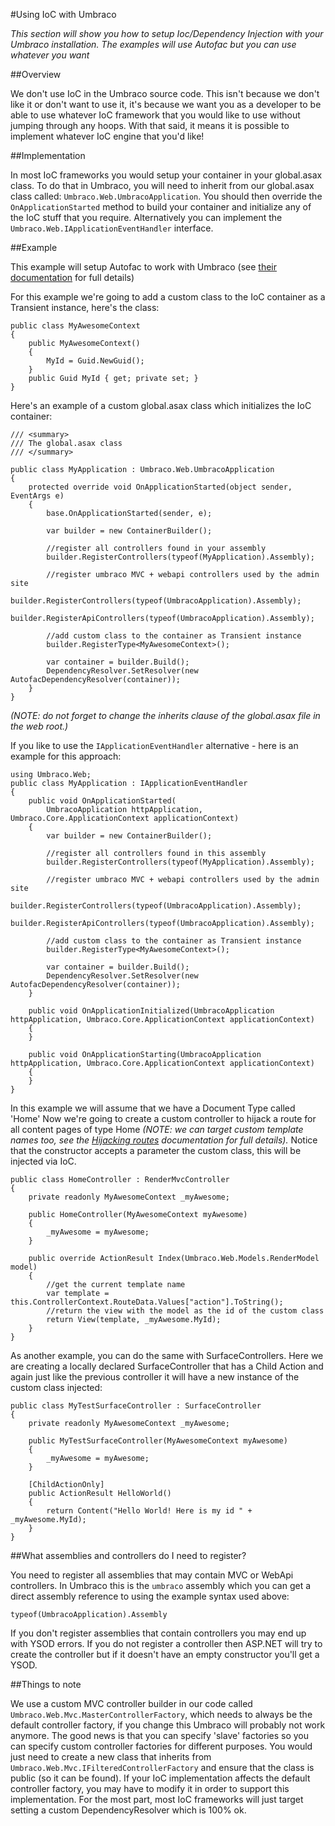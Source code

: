#Using IoC with Umbraco

_This section will show you how to setup Ioc/Dependency Injection with your Umbraco installation. The examples will use Autofac but you can use whatever you want_ 

##Overview

We don't use IoC in the Umbraco source code. This isn't because we don't like it or don't want to use it, it's because we want you as a developer to be able to use whatever IoC framework that you would like to use without jumping through any hoops. With that said, it means it is possible to implement whatever IoC engine that you'd like!

##Implementation

In most IoC frameworks you would setup your container in your global.asax class. To do that in Umbraco, you will need to inherit from our global.asax class called: `Umbraco.Web.UmbracoApplication`. You should then override the `OnApplicationStarted` method to build your container and initialize any of the IoC stuff that you require.
Alternatively you can implement the `Umbraco.Web.IApplicationEventHandler` interface.

##Example

This example will setup Autofac to work with Umbraco (see [their documentation](http://autofac.readthedocs.org/en/latest/) for full details)

For this example we're going to add a custom class to the IoC container as a Transient instance, here's the class:

	public class MyAwesomeContext
	{
		public MyAwesomeContext()
		{
			MyId = Guid.NewGuid();
		}
		public Guid MyId { get; private set; }
	}

Here's an example of a custom global.asax class which initializes the IoC container:

	/// <summary>
	/// The global.asax class
	/// </summary>
	
	public class MyApplication : Umbraco.Web.UmbracoApplication
	{
		protected override void OnApplicationStarted(object sender, EventArgs e)
		{
			base.OnApplicationStarted(sender, e);

			var builder = new ContainerBuilder();

			//register all controllers found in your assembly
			builder.RegisterControllers(typeof(MyApplication).Assembly);

			//register umbraco MVC + webapi controllers used by the admin site
			builder.RegisterControllers(typeof(UmbracoApplication).Assembly);
    			builder.RegisterApiControllers(typeof(UmbracoApplication).Assembly);

			//add custom class to the container as Transient instance
			builder.RegisterType<MyAwesomeContext>();

			var container = builder.Build();
			DependencyResolver.SetResolver(new AutofacDependencyResolver(container));
		}
	}

*(NOTE: do not forget to change the inherits clause of the global.asax file in the web root.)*

If you like to use the `IApplicationEventHandler` alternative - here is an example for this approach:
	
	using Umbraco.Web;
	public class MyApplication : IApplicationEventHandler
	{
		public void OnApplicationStarted(
			UmbracoApplication httpApplication, Umbraco.Core.ApplicationContext applicationContext)
		{
			var builder = new ContainerBuilder();
		
			//register all controllers found in this assembly
			builder.RegisterControllers(typeof(MyApplication).Assembly);

			//register umbraco MVC + webapi controllers used by the admin site
			builder.RegisterControllers(typeof(UmbracoApplication).Assembly);
    			builder.RegisterApiControllers(typeof(UmbracoApplication).Assembly);

			//add custom class to the container as Transient instance
			builder.RegisterType<MyAwesomeContext>();

			var container = builder.Build();
			DependencyResolver.SetResolver(new AutofacDependencyResolver(container));
		}

		public void OnApplicationInitialized(UmbracoApplication httpApplication, Umbraco.Core.ApplicationContext applicationContext)
		{
		}

		public void OnApplicationStarting(UmbracoApplication httpApplication, Umbraco.Core.ApplicationContext applicationContext)
		{
		}
	}

In this example we will assume that we have a Document Type called 'Home' Now we're going to create a custom controller to hijack a route for all content pages of type Home *(NOTE: we can target custom template names too, see the [Hijacking routes](custom-controllers.md) documentation for full details).* Notice that the constructor accepts a parameter the custom class, this will be injected via IoC.

	public class HomeController : RenderMvcController
	{
		private readonly MyAwesomeContext _myAwesome;

		public HomeController(MyAwesomeContext myAwesome)
		{
			_myAwesome = myAwesome;
		}

		public override ActionResult Index(Umbraco.Web.Models.RenderModel model)
		{
			//get the current template name
			var template = this.ControllerContext.RouteData.Values["action"].ToString();
			//return the view with the model as the id of the custom class
			return View(template, _myAwesome.MyId);
		}
	}

As another example, you can do the same with SurfaceControllers. Here we are creating a locally declared SurfaceController that has a Child Action and again just like the previous controller it will have a new instance of the custom class injected:

	public class MyTestSurfaceController : SurfaceController
	{
		private readonly MyAwesomeContext _myAwesome;

		public MyTestSurfaceController(MyAwesomeContext myAwesome)
		{
			_myAwesome = myAwesome;
		}

		[ChildActionOnly]
		public ActionResult HelloWorld()
		{
			return Content("Hello World! Here is my id " + _myAwesome.MyId);
		}
	}

##What assemblies and controllers do I need to register?

You need to register all assemblies that may contain MVC or WebApi controllers. In Umbraco this is the `umbraco` assembly which you can get a direct assembly reference to using the example syntax used above:

```
typeof(UmbracoApplication).Assembly
```

If you don't register assemblies that contain controllers you may end up with YSOD errors. If you do not register a controller then ASP.NET will try to create the controller but if it doesn't have an empty constructor you'll get a YSOD.

##Things to note

We use a custom MVC controller builder in our code called `Umbraco.Web.Mvc.MasterControllerFactory`, which needs to always be the default controller factory, if you change this Umbraco will probably not work anymore. The good news is that you can specify 'slave' factories so you can specify custom controller factories for different purposes. You would just need to create a new class that inherits from `Umbraco.Web.Mvc.IFilteredControllerFactory` and ensure that the class is public (so it can be found). If your IoC implementation affects the default controller factory, you may have to modify it in order to support this implementation. For the most part, most IoC frameworks will just target setting a custom DependencyResolver which is 100% ok.
